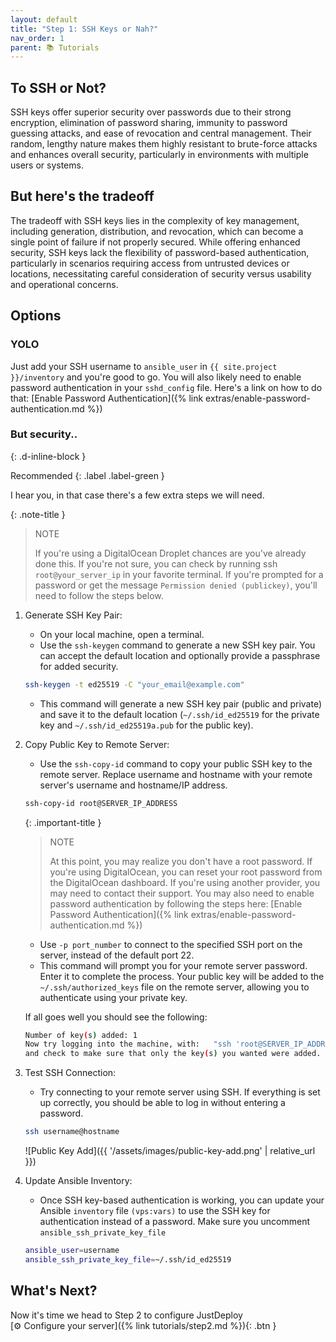 ```yaml
---
layout: default
title: "Step 1: SSH Keys or Nah?"
nav_order: 1
parent: 📚 Tutorials
---
```

## To SSH or Not?

SSH keys offer superior security over passwords due to their strong encryption, elimination of password sharing, immunity to password guessing attacks, and ease of revocation and central management. Their random, lengthy nature makes them highly resistant to brute-force attacks and enhances overall security, particularly in environments with multiple users or systems.

## But here's the tradeoff

The tradeoff with SSH keys lies in the complexity of key management, including generation, distribution, and revocation, which can become a single point of failure if not properly secured. While offering enhanced security, SSH keys lack the flexibility of password-based authentication, particularly in scenarios requiring access from untrusted devices or locations, necessitating careful consideration of security versus usability and operational concerns.

## Options

### YOLO

Just add your SSH username to `ansible_user` in `{{ site.project }}/inventory` and you're good to go. You will also likely need to enable password authentication in your `sshd_config` file. Here's a link on how to do that: [Enable Password Authentication]({% link extras/enable-password-authentication.md %})

### But security..
{: .d-inline-block }

Recommended
{: .label .label-green }

I hear you, in that case there's a few extra steps we will need.

{: .note-title }
> NOTE
>
> If you're using a DigitalOcean Droplet chances are you've already done this. If you're not sure, you can check by running ssh `root@your_server_ip` in your favorite terminal. If you're prompted for a password or get the message `Permission denied (publickey)`, you'll need to follow the steps below.

1. Generate SSH Key Pair:

   - On your local machine, open a terminal.
   - Use the `ssh-keygen` command to generate a new SSH key pair. You can accept the default location and optionally provide a passphrase for added security.

    ```bash
    ssh-keygen -t ed25519 -C "your_email@example.com"
    ```

   - This command will generate a new SSH key pair (public and private) and save it to the default location (`~/.ssh/id_ed25519` for the private key and `~/.ssh/id_ed25519a.pub` for the public key).

2. Copy Public Key to Remote Server:

   - Use the `ssh-copy-id` command to copy your public SSH key to the remote server. Replace username and hostname with your remote server's username and hostname/IP address.

    ```bash
    ssh-copy-id root@SERVER_IP_ADDRESS
    ```

   {: .important-title }
   > NOTE
   >
   > At this point, you may realize you don't have a root password. If you're using DigitalOcean, you can reset your root password from the DigitalOcean dashboard. If you're using another provider, you may need to contact their support. You may also need to enable password authentication by following the steps here: [Enable Password Authentication]({% link extras/enable-password-authentication.md %})

   - Use `-p port_number` to connect to the specified SSH port on the server, instead of the default port 22.
   - This command will prompt you for your remote server password. Enter it to complete the process. Your public key will be added to the `~/.ssh/authorized_keys` file on the remote server, allowing you to authenticate using your private key.

   If all goes well you should see the following:

   ```bash
   Number of key(s) added: 1
   Now try logging into the machine, with:   "ssh 'root@SERVER_IP_ADDRESS'"
   and check to make sure that only the key(s) you wanted were added.
   ```

3. Test SSH Connection:

    - Try connecting to your remote server using SSH. If everything is set up correctly, you should be able to log in without entering a password.

    ```bash
    ssh username@hostname
    ```

   ![Public Key Add]({{ '/assets/images/public-key-add.png' | relative_url }})

4. Update Ansible Inventory:

    - Once SSH key-based authentication is working, you can update your Ansible `inventory` file `(vps:vars)` to use the SSH key for authentication instead of a password. Make sure you uncomment `ansible_ssh_private_key_file`

    ```bash
    ansible_user=username 
    ansible_ssh_private_key_file=~/.ssh/id_ed25519
    ```

## What's Next?

Now it's time we head to Step 2 to configure JustDeploy\
<span class="fs-6 float-right"> 
  [⚙️ Configure your server]({% link tutorials/step2.md %}){: .btn }
</span>
